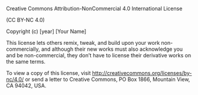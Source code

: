 Creative Commons Attribution-NonCommercial 4.0 International License

(CC BY-NC 4.0)

Copyright (c) [year] [Your Name]

This license lets others remix, tweak, and build upon your work non-commercially, and although their new works must also acknowledge you and be non-commercial, they don’t have to license their derivative works on the same terms.

To view a copy of this license, visit http://creativecommons.org/licenses/by-nc/4.0/ or send a letter to Creative Commons, PO Box 1866, Mountain View, CA 94042, USA.
